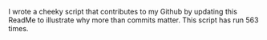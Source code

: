 I wrote a cheeky script that contributes to my Github by updating this ReadMe to illustrate why more than commits matter. This script has run 563 times.